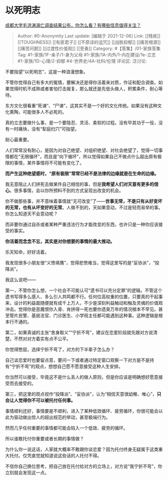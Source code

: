 # 以死明志
[成都大学毛洪涛溺亡调查结果公布，你怎么看？有哪些信息值得关注？](https://www.zhihu.com/question/432244987/answer/1599601974)

> Author: #0-Anonymity
> Last update: [编辑于 2021-12-06]
> Link: [[残疾]] [[TOUGHNESS]] [[有匪君子]] [[不原谅的诅咒]] [[战胜抑郁]] [[痛苦根源]] [[痛苦问题]] [[过渡性价值观]] [[至勇]]
> Category: #【答集】/01-家族答集
> Tag: #1-家族/1F-亲子/1-身为父母 #1-家族/1A-内外/1-内在建设/1e-立志 #1-家族/1D-心理/2-抑郁 #4-世界史/4A-社科/伦理
> 评论区:
> 泛讨论:

不要指望“以死明志”，这是一种浪漫想象。

不管你觉得自己有多大的冤情，要解决还是得你活着来对质，作证和配合调查。如果觉得时机不成熟或者害怕打击报复，那么就还是先低头做人，积累条件，耐心等待。

东方文化很看重“死谏”、“尸谏”，这其实不是一个好的文化传统。如果没有这种文化熏陶，可能很多人不必死的。

真的立志要做什么事，是一个要隐忍、灵活、柔软的过程。没有毕其功于一役，没有一时痛快，没有“犁庭扫穴”可指望。

耐心最重要。

人们常常没有耐心，是因为对自己绝望、对组织绝望、对社会绝望了，觉得一切事情都在“无限循环”，而且是“向下循环”，所以觉得如果自己不做点什么超出原有极限的事情，某件事情将不可能有变化了。

**而产生这种绝望感时，“原有极限”常常已经不是法律的边缘就是在生命的边缘。**

我无意阻止人们拼死去做某件自己相信的事，但是**我希望人们对天意有更多的信心**。很多事情，会以你所预料不到的方式呈现出改变的机会。

你不做那些事，并不意味着事情就“无可改变”了——**世事无常，不是只有从好变坏的无常，也有从坏变好的无常**。人做不到的，天如果意动，不过是轻而易举的事。你怎么知道天不会意动呢？

而非要你通过自杀或者某种严重违法行为才能改变的东西，也许只是一种你应该接受的事实。

**你活着而念念不忘，其实是对你想要的事情的最大推动。**

乐天知命，好好活着。

我发现很多小朋友很“义愤填膺”，觉得悲愤难当，觉得这里写的是“妥协派”，“投降派”。

我这么说吧——

第一，不管你怎么想，一个社会不可能认可“遗书可以充分定罪”的逻辑。不管这个遗书写得多么感人、多么引人共鸣都不行。任何位高权重的位置，只要真的干起事来，设计的利益面随便就有成千上万人，不少是深刻利益触动和触及灵魂的价值观冲击。觉得你是恶魔恨你入骨、肯拼得一死也要你遗臭万年的情况根本不罕见。甚至管片民警、基层法官、门诊医生、小学班主任都可能遇到这种事。这种逻辑是根本行不通的。

第二，如果真诚的主张“舍身取义”“宁折不弯”，建议在恋爱阶段就先跟对方说清楚，不然对对方着实有点不公平。

你觉得憋屈，选择宁折不弯了，对方的下半辈子怎么办？

自己谈恋爱时也要留点意，要问一下或者通过特定窗口观察一下对方是不是持有“宁折不弯”的观点，想想自己愿不愿意接受这种人生安排。

你当然可以接受，毕竟这不是什么丢人的做人原则，但是你应该是明确想好愿意接受而去接受的。

第三，把这里的观点视作“投降派”、“妥协派”，认为“相信天意很幼稚、唯心”，**只会让人觉得你不可以被托付任何事。**

事情顺利还好，事情要是不顺利，进入了某种低效循环、疲劳循环，你很可能会以此为驱动做出惊人的超出规范的举动，甚至极端行为。

然而几乎任何重要的事情都可能会陷入一个低效、疲劳的循环。

所以谁敢托付你重要或者长期的事情做？

为什么你一说这话，人家就大概率不敢跟你谈恋爱？因为托付终身无疑属于这类重大托付。仅凭直觉就知道说这些话的人托付不得。

不信你自己换位思考，把自己放在托付给对方的立场上，对方说“我宁折不弯”，你立刻就会发现这一点。
